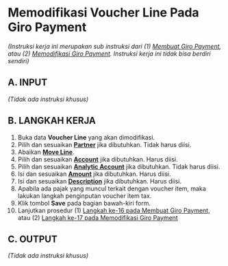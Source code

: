 # Memodifikasi Voucher Line Pada Giro Payment

*(Instruksi kerja ini merupakan sub instruksi dari (1) [Membuat Giro Payment](./membuat.md), atau (2) [Memodifikasi Giro Payment](./memodifikasi.md). Instruksi kerja ini tidak bisa berdiri sendiri)*

## A. INPUT

*(Tidak ada instruksi khusus)*

## B. LANGKAH KERJA

1. Buka data **Voucher Line** yang akan dimodifikasi.
2. Pilih dan sesuaikan **[Partner](./penjelasan.md#field-detail-partner)** jika dibutuhkan. Tidak harus diisi.
3. Abaikan **[Move Line](./penjelasan.md#field-move-line)**.
4. Pilih dan sesuaikan **[Account](./penjelasan.md#field-detail-account)** jika dibutuhkan. Harus diisi.
5. Pilih dan sesuaikan **[Analytic Account](./penjelasan.md#field-detail-aa)** jika dibutuhkan. Tidak harus diisi.
6. Isi dan sesuaikan **[Amount](./penjelasan.md#field-detail-amount)** jika dibutuhkan. Harus diisi.
7. Isi dan sesuaikan **[Description](./penjelasan.md#field-detail-decsription)** jika dibutuhkan. Harus diisi.
8. Apabila ada pajak yang muncul terkait dengan voucher item, maka lakukan langkah
penginputan voucher item tax.
9. Klik tombol **Save** pada bagian bawah-kiri form.
10. Lanjutkan prosedur (1) [Langkah ke-16 pada Membuat Giro Payment](./membuat.md#langkah-16), atau (2) [Langkah ke-17 pada Memodifikasi Giro Payment](./memodifikasi.md#langkah-17)

## C. OUTPUT

*(Tidak ada instruksi khusus)*